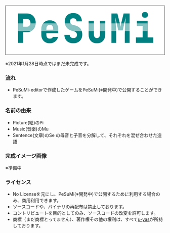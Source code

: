 ![logo](./image/logo.png)

※2021年1月28日時点ではまだ未完成です。
### 流れ
- PeSuMi-editorで作成したゲームをPeSuMi(※開発中)で公開することができます。
###  名前の由来
- Picture(絵)のPi
- Music(音楽)のMu
- Sentence(文章)のSe
の母音と子音を分解して、それぞれを混ぜ合わせた造語
### 完成イメージ画像
※準備中
### ライセンス
- No Licenseを元にし、PeSuMi(※開発中)で公開するために利用する場合のみ、商用利用できます。
- ソースコードや、バイナリの再配布は禁止しております。
- コントリビュートを目的としてのみ、ソースコードの改変を許可します。
- 商標（まだ商標とってません）、著作権その他の権利は、すべて[u-yas](https://github.com/u-yas)が所持しております。
